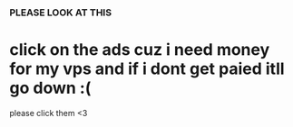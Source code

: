 ### PLEASE LOOK AT THIS
# click on the ads cuz i need money for my vps and if i dont get paied itll go down :(
please click them <3